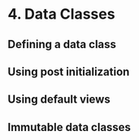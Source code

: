 # 4. Data Classes


## Defining a data class

## Using post initialization

## Using default views

## Immutable data classes

